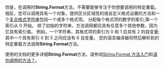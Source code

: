  
但是，在调用时**String.Format**方法，不需要能够专注于你想要调用的特定重载。 相反，您可以调用具有一个对象，提供区分区域性的或自定义格式设置的方法和一个[复合格式字符串](~/docs/standard/base-types/composite-formatting.md)包括一个或多个格式项。 分配每个格式项的数字的索引;第一个索引从 0 开始。 除了初始的字符串，方法调用都应具有任意多个其他参数，因为它具有索引值。 例如，一个字符串，其格式项的索引为 0 和 1 应具有 2 的自变量;其中一个具有索引 0 到 5 之间应该有 6 自变量。 您的语言编译器将然后解析到的特定重载方法调用**String.Format**方法。   

使用的文档的更多详细**String.Format**方法，请参阅[String.Format 方法入门](#Starting)和[请勿调用的方法？](#FTaskList)。   
